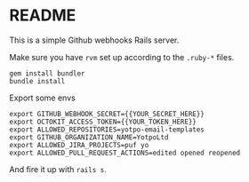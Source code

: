 # README

This is a simple Github webhooks Rails server.

Make sure you have ```rvm``` set up according to the ```.ruby-*``` files.

```
gem install bundler
bundle install
```

Export some envs

```
export GITHUB_WEBHOOK_SECRET={{YOUR_SECRET_HERE}}
export OCTOKIT_ACCESS_TOKEN={{YOUR_TOKEN_HERE}}
export ALLOWED_REPOSITORIES=yotpo-email-templates
export GITHUB_ORGANIZATION_NAME=YotpoLtd
export ALLOWED_JIRA_PROJECTS=puf yo
export ALLOWED_PULL_REQUEST_ACTIONS=edited opened reopened
```

And fire it up with ```rails s```.
